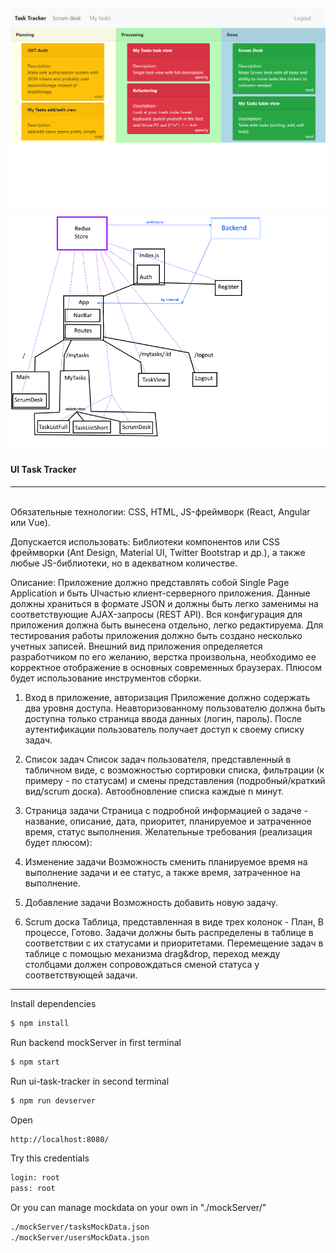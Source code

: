 ![alt text](https://raw.githubusercontent.com/iMpLicEMoN/ui-task-tracker/master/other/2019-03-07_01-05-00.png)
![alt text](https://raw.githubusercontent.com/iMpLicEMoN/ui-task-tracker/master/other/scheme.png)
<br />
-------------------------------
#### UI Task Tracker
-------------------------------
<br/>
Обязательные технологии: CSS, HTML, JS-фреймворк (React, Angular или Vue).

Допускается использовать: Библиотеки компонентов или CSS фреймворки (Ant Design,
Material UI, Twitter Bootstrap и др.), a также любые JS-библиотеки, но в адекватном
количестве.

Описание: Приложение должно представлять собой Single Page Application и быть UIчастью клиент-серверного приложения. Данные должны храниться в формате JSON и
должны быть легко заменимы на соответствующие AJAX-запросы (REST API).
Вся конфигурация для приложения должна быть вынесена отдельно, легко
редактируема.
Для тестирования работы приложения должно быть создано несколько учетных
записей.
Внешний вид приложения определяется разработчиком по его желанию, верстка
произвольна, необходимо ее корректное отображение в основных современных
браузерах.
Плюсом будет использование инструментов сборки.


1. Вход в приложение, авторизация
Приложение должно содержать два уровня доступа. Неавторизованному пользователю
должна быть доступна только страница ввода данных (логин, пароль). После
аутентификации пользователь получает доступ к своему списку задач.

2. Список задач
Список задач пользователя, представленный в табличном виде, с возможностью
сортировки списка, фильтрации (к примеру - по статусам) и смены представления
(подробный/краткий вид/scrum доска). Автообновление списка каждые n минут.

3. Страница задачи
Страница с подробной информацией о задаче - название, описание, дата, приоритет,
планируемое и затраченное время, статус выполнения.
Желательные требования (реализация будет плюсом):

4. Изменение задачи
Возможность сменить планируемое время на выполнение задачи и ее статус, а также
время, затраченное на выполнение.

5. Добавление задачи
Возможность добавить новую задачу.

6. Scrum доска
Таблица, представленная в виде трех колонок - План, В процессе, Готово. Задачи
должны быть распределены в таблице в соответствии с их статусами и приоритетами.
Перемещение задач в таблице с помощью механизма drag&drop, переход между
столбцами должен сопровождаться сменой статуса у соответствующей задачи.


-----------------------------------
Install dependencies
```sh
$ npm install 
```


Run backend mockServer in first terminal
 ```sh
$ npm start
```


Run ui-task-tracker in second terminal
```sh
$ npm run devserver
```

Open
```sh
http://localhost:8080/
```

Try this credentials
```sh
login: root
pass: root
```

Or you can manage mockdata on your own in "./mockServer/"
```sh
./mockServer/tasksMockData.json
./mockServer/usersMockData.json
```
